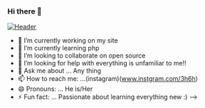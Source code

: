 ### Hi there 👋
[![Header](https://raw.githubusercontent.com/MartinHeinz/<OWNER>/<OWNER>/![image](https://user-images.githubusercontent.com/79853898/123429810-10ff1b00-d5d0-11eb-91b2-ec00050f7b87.png) "Header")](https://some-url.dev/)




- 🔭 I’m currently working on my site
- 🌱 I’m currently learning php
- 👯 I’m looking to collaborate on open source
- 🤔 I’m looking for help with everything is unfamiliar to me!!
- 💬 Ask me about ... Any thing
- 📫 How to reach me: ...(instagram)(www.instgram.com/3h6h)
- 😄 Pronouns: ... He is/Her
- ⚡ Fun fact: ... Passionate about learning everything new :)
-->
